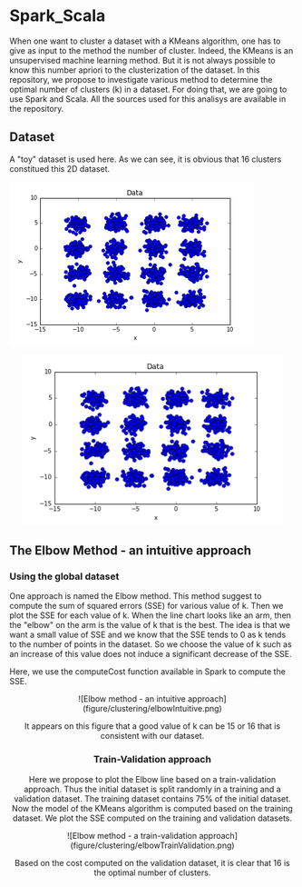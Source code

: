 # Spark_Scala

When one want to cluster a dataset with a KMeans algorithm, one has to give as input to the method the number of cluster. Indeed, the KMeans is an unsupervised machine learning method.
But it is not always possible to know this number apriori to the clusterization of the dataset.
In this repository, we propose to investigate various method to determine the optimal number of clusters (k) in a dataset.
For doing that, we are going to use Spark and Scala. All the sources used for this analisys are available in the repository.

## Dataset

A "toy" dataset is used here. As we can see, it is obvious that 16 clusters constitued this 2D dataset.

![Dataset](figure/clustering/dataset.png)

<p align="center">
  <img width="460" height="300" src="figure/clustering/dataset.png">
</p>

## The Elbow Method - an intuitive approach

### Using the global dataset

One approach is named the Elbow method. This method suggest to compute the sum of squared errors (SSE) for various value of k. Then we plot the SSE for each value of k.
When the line chart looks like an arm, then the "elbow" on the arm is the value of k that is the best.
The idea is that we want a small value of SSE and we know that the SSE tends to 0 as k tends to the number of points in the dataset. So we choose the value of k such as an increase of this value does not induce a significant decrease of the SSE.

Here, we use the computeCost function available in Spark to compute the SSE. 

<center>![Elbow method - an intuitive approach](figure/clustering/elbowIntuitive.png)

It appears on this figure that a good value of k can be 15 or 16 that is consistent with our dataset.

### Train-Validation approach
Here we propose to plot the Elbow line based on a train-validation approach.
Thus the initial dataset is split randomly in a training and a validation dataset. The training dataset contains 75% of the initial dataset. Now the model of the KMeans algorithm is computed based on the training dataset. We plot the SSE computed on the training and validation datasets.

<center>![Elbow method - a train-validation approach](figure/clustering/elbowTrainValidation.png)

Based on the cost computed on the validation dataset, it is clear that 16 is the optimal number of clusters.
